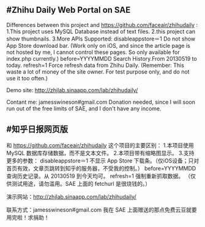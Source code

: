 #Zhihu Daily Web Portal on SAE
-----------------------------------

Differences between this project and https://github.com/faceair/zhihudaily :
1.This project uses MySQL Database instead of text files.
2.this project can show thumbnails.
3.More APIs Supported:
  disableappstore＝1 Do not show App Store download bar. (Work only on iOS, and since the article page is not hosted by me, I cannot control these pages. So only available for index.php currently.)
  before=YYYYMMDD Search History.From 20130519 to today.
  refresh=1 Force refresh data from Zhihu Daily. (Remember: This waste a lot of money of the site owner. For test purpose only, and do not use it too often.)

Demo site: http://zhjlab.sinaapp.com/lab/zhihudaily/

Contant me: jamesswineson#gmail.com
Donation needed, since I will soon run out of the free limits of SAE, and I don't have any income.

#知乎日报网页版
-----------------------------------

和 https://github.com/faceair/zhihudaily 这个项目的主要区别：
1.本项目使用 MySQL 数据库存储数据，而不是文本文件。
2.本项目带有缩略图显示。
3.支持更多的参数：
  disableappstore＝1 不显示 App Store 下载条。（仅iOS设备；只对首页有效，文章页跳转到知乎的服务器，不受我的控制。）
  before=YYYYMMDD 查询历史记录。从 20130519 到今天均可。
  refresh=1 强制重新抓取数据。 （仅供测试用途，请勿滥用。SAE 上面的 fetchurl 是很烧钱的。）

演示网站：http://zhjlab.sinaapp.com/lab/zhihudaily/

联系方式：jamesswineson#gmail.com
我在 SAE 上面赠送的那点免费云豆就要用完啦！求捐助！